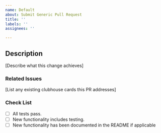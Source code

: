 ```yaml
---
name: Default 
about: Submit Generic Pull Request
title: ''
labels: ''
assignees: ''

---
```


## Description

[Describe what this change achieves]

### Related Issues

[List any existing clubhouse cards this PR addresses]

### Check List
- [ ] All tests pass.
- [ ] New functionality includes testing.
- [ ] New functionality has been documented in the README if applicable
